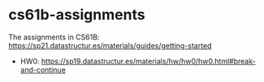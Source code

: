 # cs61b-assignments
The assignments in CS61B: https://sp21.datastructur.es/materials/guides/getting-started
* HW0: https://sp19.datastructur.es/materials/hw/hw0/hw0.html#break-and-continue
